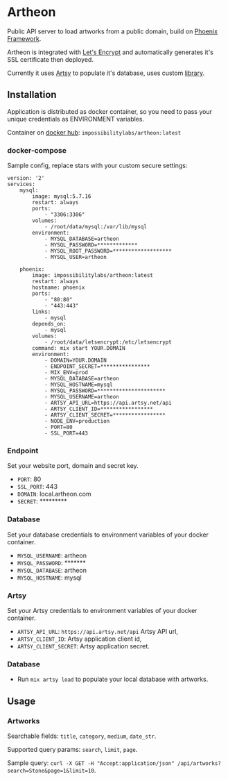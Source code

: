 # Artheon
Public API server to load artworks from a public domain, build on [Phoenix Framework](http://phoenixframework.org).

Artheon is integrated with [Let's Encrypt](https://letsencrypt.org/) and automatically generates it's SSL certificate then deployed.

Currently it uses [Artsy](https://www.artsy.net/) to populate it's database, uses custom [library](https://github.com/ImpossibilityLabs/artsy).

## Installation
Application is distributed as docker container, so you need to pass your unique credentials as ENVIRONMENT variables.

Container on [docker hub](https://hub.docker.com): `impossibilitylabs/artheon:latest`

### docker-compose

Sample config, replace stars with your custom secure settings:

    version: '2'
    services:
        mysql:
            image: mysql:5.7.16
            restart: always
            ports: 
                - "3306:3306"
            volumes:
                - /root/data/mysql:/var/lib/mysql
            environment:
                - MYSQL_DATABASE=artheon
                - MYSQL_PASSWORD=*************
                - MYSQL_ROOT_PASSWORD=*******************
                - MYSQL_USER=artheon
    
        phoenix:
            image: impossibilitylabs/artheon:latest
            restart: always
            hostname: phoenix
            ports: 
                - "80:80"
                - "443:443"
            links:
                - mysql
            depends_on:
                - mysql
            volumes:
                - /root/data/letsencrypt:/etc/letsencrypt
            command: mix start YOUR.DOMAIN
            environment:
                - DOMAIN=YOUR.DOMAIN
                - ENDPOINT_SECRET=****************
                - MIX_ENV=prod
                - MYSQL_DATABASE=artheon
                - MYSQL_HOSTNAME=mysql
                - MYSQL_PASSWORD=**********************
                - MYSQL_USERNAME=artheon
                - ARTSY_API_URL=https://api.artsy.net/api
                - ARTSY_CLIENT_ID=*****************
                - ARTSY_CLIENT_SECRET=*****************
                - NODE_ENV=production
                - PORT=80
                - SSL_PORT=443

### Endpoint
Set your website port, domain and secret key.

* `PORT`: 80
* `SSL_PORT`: 443
* `DOMAIN`: local.artheon.com
* `SECRET`: *********

### Database
Set your database credentials to environment variables of your docker container.

* `MYSQL_USERNAME`: artheon
* `MYSQL_PASSWORD`: *******
* `MYSQL_DATABASE`: artheon
* `MYSQL_HOSTNAME`: mysql

### Artsy
Set your Artsy credentials to environment variables of your docker container.

* `ARTSY_API_URL`: `https://api.artsy.net/api` Artsy API url,
* `ARTSY_CLIENT_ID`: Artsy application client id,
* `ARTSY_CLIENT_SECRET`: Artsy application secret.

### Database

* Run `mix artsy load` to populate your local database with artworks.

## Usage

### Artworks

Searchable fields: `title`, `category`, `medium`, `date_str`.

Supported query params: `search`, `limit`, `page`.

Sample query: `curl -X GET -H "Accept:application/json" /api/artworks?search=Stone&page=1&limit=10`.
